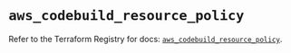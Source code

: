 # `aws_codebuild_resource_policy`

Refer to the Terraform Registry for docs: [`aws_codebuild_resource_policy`](https://registry.terraform.io/providers/hashicorp/aws/4.67.0/docs/resources/codebuild_resource_policy).
